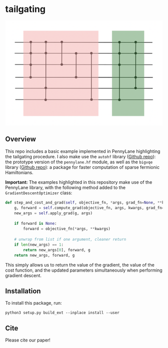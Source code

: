 # tailgating

<p align="center">
<img src="./tailgate.png">
</p>

## Overview

This repo includes a basic example implemented in PennyLane highlighting the tailgating procedure. I also make use the `autohf` library ([Github repo](https://github.com/Lucaman99/autohf)): the prototype version of the `pennylane.hf` module, as well as the `bigvqe` library ([Github repo](https://github.com/Lucaman99/bigvqe)): a package for faster computation of sparse fermionic Hamiltonians.

**Important:** The examples highlighted in this repository make use of the PennyLane library, with the following method added to the `GradientDescentOptimizer` class:

```python
def step_and_cost_and_grad(self, objective_fn, *args, grad_fn=None, **kwargs):
    g, forward = self.compute_grad(objective_fn, args, kwargs, grad_fn=grad_fn)
    new_args = self.apply_grad(g, args)

    if forward is None:
        forward = objective_fn(*args, **kwargs)

    # unwrap from list if one argument, cleaner return
    if len(new_args) == 1:
        return new_args[0], forward, g
    return new_args, forward, g
```

This simply allows us to return the value of the gradient, the value of the cost function, and the updated parameters simultaneously when performing gradient descent.

## Installation

To install this package, run:

```
python3 setup.py build_ext --inplace install --user
```

## Cite

Please cite our paper!

